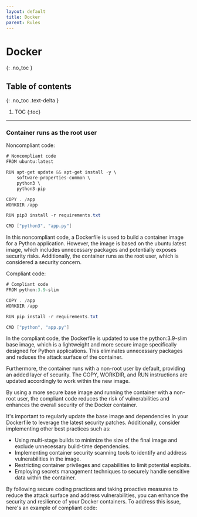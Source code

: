 ```yaml
---
layout: default
title: Docker
parent: Rules
---
```


# Docker
{: .no_toc }


## Table of contents
{: .no_toc .text-delta }

1. TOC
{:toc}

---




### Container runs as the root user

<span class="d-inline-block p-2 mr-1 v-align-middle bg-red-000"></span>Noncompliant code:


```java
# Noncompliant code
FROM ubuntu:latest

RUN apt-get update && apt-get install -y \
    software-properties-common \
    python3 \
    python3-pip

COPY . /app
WORKDIR /app

RUN pip3 install -r requirements.txt

CMD ["python3", "app.py"]
```

In this noncompliant code, a Dockerfile is used to build a container image for a Python application. However, the image is based on the ubuntu:latest image, which includes unnecessary packages and potentially exposes security risks. Additionally, the container runs as the root user, which is considered a security concern.



<span class="d-inline-block p-2 mr-1 v-align-middle bg-green-000"></span>Compliant code:


```java
# Compliant code
FROM python:3.9-slim

COPY . /app
WORKDIR /app

RUN pip install -r requirements.txt

CMD ["python", "app.py"]

```


In the compliant code, the Dockerfile is updated to use the python:3.9-slim base image, which is a lightweight and more secure image specifically designed for Python applications. This eliminates unnecessary packages and reduces the attack surface of the container.

Furthermore, the container runs with a non-root user by default, providing an added layer of security. The COPY, WORKDIR, and RUN instructions are updated accordingly to work within the new image.

By using a more secure base image and running the container with a non-root user, the compliant code reduces the risk of vulnerabilities and enhances the overall security of the Docker container.

It's important to regularly update the base image and dependencies in your Dockerfile to leverage the latest security patches. Additionally, consider implementing other best practices such as:

* Using multi-stage builds to minimize the size of the final image and exclude unnecessary build-time dependencies.
* Implementing container security scanning tools to identify and address vulnerabilities in the image.
* Restricting container privileges and capabilities to limit potential exploits.
* Employing secrets management techniques to securely handle sensitive data within the container.

By following secure coding practices and taking proactive measures to reduce the attack surface and address vulnerabilities, you can enhance the security and resilience of your Docker containers.
To address this issue, here's an example of compliant code:



